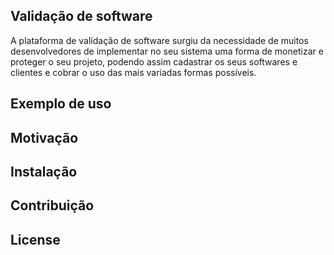 ## Validação de software

A plataforma de validação de software surgiu da necessidade de muitos desenvolvedores de implementar no seu sistema uma forma de monetizar e proteger o seu projeto, podendo assim cadastrar os seus softwares e clientes e cobrar o uso das mais variadas formas possíveis.

## Exemplo de uso


## Motivação



## Instalação



## Contribuição



## License

